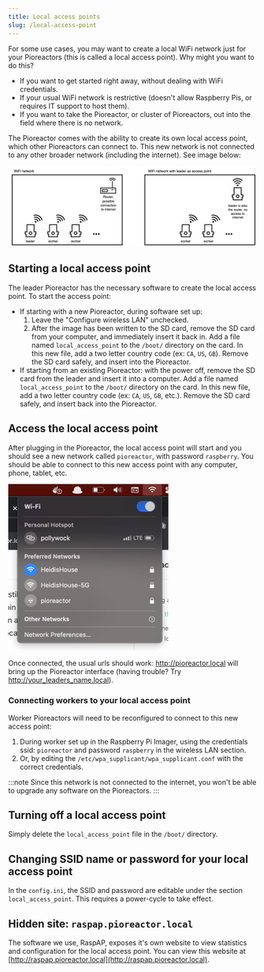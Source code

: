```yaml
---
title: Local access points
slug: /local-access-point
---
```



For some use cases, you may want to create a local WiFi network just for your Pioreactors (this is called a local access point). Why might you want to do this?

 - If you want to get started right away, without dealing with WiFi credentials.
 - If your usual WiFi network is restrictive (doesn't allow Raspberry Pis, or requires IT support to host them).
 - If you want to take the Pioreactor, or cluster of Pioreactors, out into the field where there is no network.

The Pioreactor comes with the ability to create its own local access point, which other Pioreactors can connect to. This new network is not connected to any other broader network (including the internet). See image below:

![Using the leader Pioreactor to create a local access point](/img/user-guide/local_access_point.png)

## Starting a local access point

The leader Pioreactor has the necessary software to create the local access point. To start the access point:

 - If starting with a new Pioreactor, during software set up:
    1. Leave the "Configure wireless LAN" unchecked.
    2. After the image has been written to the SD card, remove the SD card from your computer, and immediately insert it back in. Add a file named `local_access_point` to the `/boot/` directory on the card. In this new file, add a two letter country code (ex: `CA`, `US`, `GB`). Remove the SD card safely, and insert into the Pioreactor.
 - If starting from an existing Pioreactor: with the power off, remove the SD card from the leader and insert it into a computer. Add a file named `local_access_point` to the `/boot/` directory on the card. In this new file, add a two letter country code (ex: `CA`, `US`, `GB`, etc.). Remove the SD card safely, and insert back into the Pioreactor.

## Access the local access point

After plugging in the Pioreactor, the local access point will start and you should see a new network called `pioreactor`, with password `raspberry`. You should be able to connect to this new access point with any computer, phone, tablet, etc.

<img src="/img/user-guide/pioreactor_ap.png" width="325" />

Once connected, the usual urls should work: http://pioreactor.local will bring up the Pioreactor interface (having trouble? Try http://your_leaders_name.local).

### Connecting workers to your local access point

Worker Pioreactors will need to be reconfigured to connect to this new access point:

1. During worker set up in the Raspberry Pi Imager, using the credentials ssid: `pioreactor` and password `raspberry` in the wireless LAN section.
1. Or, by editing the `/etc/wpa_supplicant/wpa_supplicant.conf` with the correct credentials.

:::note
Since this network is not connected to the internet, you won't be able to upgrade any software on the Pioreactors.
:::

 ## Turning off a local access point

Simply delete the `local_access_point` file in the `/boot/` directory.


 ## Changing SSID name or password for your local access point

In the `config.ini`, the SSID and password are editable under the section `local_access_point`. This requires a power-cycle to take effect.


## Hidden site: `raspap.pioreactor.local`

The software we use, RaspAP, exposes it's own website to view statistics and configuration for the local access point. You can view this website at [http://raspap.pioreactor.local](http://raspap.pioreactor.local).
